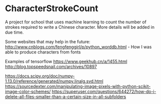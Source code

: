 # CharacterStrokeCount
A project for school that uses machine learning to count the number of strokes required to write a Chinese character.
More details will be added in due time.


Some websites that may help in the future:
http://www.cnblogs.com/fengfenggirl/p/python_worddb.html - How I was able to produce characters from fonts

Examples of tensorflow
https://www.geekhub.cn/a/1455.html
http://blog.topspeedsnail.com/archives/10897

https://docs.scipy.org/doc/numpy-1.13.0/reference/generated/numpy.linalg.svd.html
https://sourcedexter.com/manipulating-image-pixels-with-python-scikit-image-color-schemes/
https://superuser.com/questions/644272/how-do-i-delete-all-files-smaller-than-a-certain-size-in-all-subfolders

